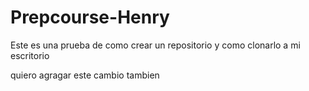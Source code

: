 # Prepcourse-Henry
Este es una prueba de como crear un repositorio y como clonarlo a mi escritorio

quiero agragar este cambio tambien
